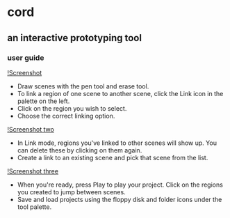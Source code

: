 # cord
## an interactive prototyping tool

### user guide

[!Screenshot](/support/help1.png)
* Draw scenes with the pen tool and erase tool.
* To link a region of one scene to another scene, click the Link icon in the palette on the left.
* Click on the region you wish to select.
* Choose the correct linking option.

[!Screenshot two](/support/help2.png)
* In Link mode, regions you've linked to other scenes will show up. You can delete these by clicking on them again.
* Create a link to an existing scene and pick that scene from the list.

[!Screenshot three](/support/help3.png)
* When you're ready, press Play to play your project. Click on the regions you created to jump between scenes.
* Save and load projects using the floppy disk and folder icons under the tool palette.
